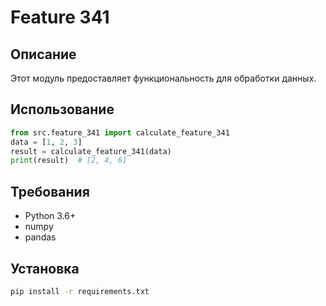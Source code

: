 # Feature 341
## Описание
Этот модуль предоставляет функциональность для обработки данных.
## Использование
```python
from src.feature_341 import calculate_feature_341
data = [1, 2, 3]
result = calculate_feature_341(data)
print(result)  # [2, 4, 6]
```
## Требования
- Python 3.6+
- numpy
- pandas
## Установка
```bash
pip install -r requirements.txt
```